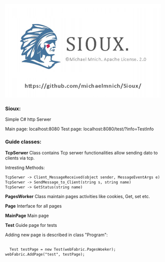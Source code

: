 ![](https://raw.githubusercontent.com/michaelmnich/Sioux/Main/img/repo.jpg)


### **Sioux:**
Simple C# http Serwer

Main page: localhost:8080
Test page: localhost:8080/test/?info=TestInfo


### Guide classes:

**TcpSerwer**
Class contains Tcp serwer functionalities allow sending dato to clients via tcp.

Intresting Methods:
```
TcpSerwer -> Client_MessageReceived(object sender, MessageEventArgs e)
TcpSerwer -> SendMessage_to_Client(string s, string name)
TcpSerwer -> GetStatus(string name)
```

**PagesWorker**
Class maintain pages activities like cookies, Get, set etc.

**Page**
Interface for all pages

**MainPage**
Main page 

**Test**
Guide page for tests

Adding new page is described in class "Program":
```

  Test testPage = new Test(webFabric.PagesWoeker);
webFabric.AddPage("test", testPage);


```


